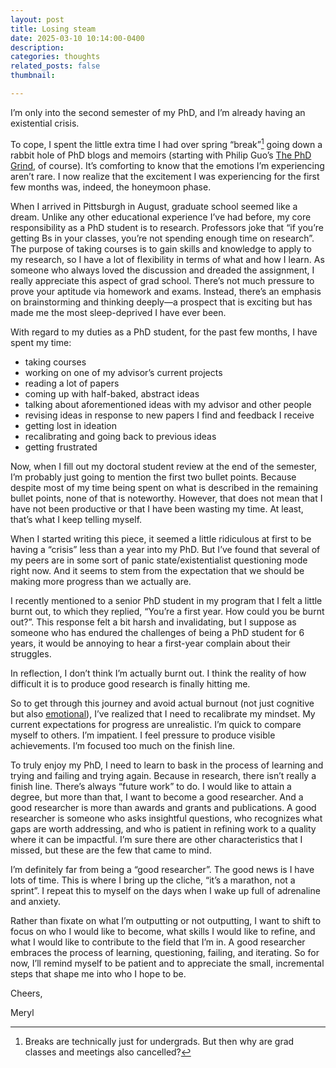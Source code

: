 ```yaml
---
layout: post
title: Losing steam
date: 2025-03-10 10:14:00-0400
description: 
categories: thoughts
related_posts: false
thumbnail: 

---
```


I’m only into the second semester of my PhD, and I’m already having an existential crisis.

To cope, I spent the little extra time I had over spring “break”[^1] going down a rabbit hole of PhD blogs and memoirs (starting with Philip Guo’s [The PhD Grind](http://linyun.info/phd-grinding.pdf), of course). It’s comforting to know that the emotions I’m experiencing aren’t rare. I now realize that the excitement I was experiencing for the first few months was, indeed, the honeymoon phase. 

When I arrived in Pittsburgh in August, graduate school seemed like a dream. Unlike any other educational experience I’ve had before, my core responsibility as a PhD student is to research. Professors joke that “if you’re getting Bs in your classes, you’re not spending enough time on research”. The purpose of taking courses is to gain skills and knowledge to apply to my research, so I have a lot of flexibility in terms of what and how I learn. As someone who always loved the discussion and dreaded the assignment, I really appreciate this aspect of grad school. There’s not much pressure to prove your aptitude via homework and exams. Instead, there’s an emphasis on brainstorming and thinking deeply—a prospect that is exciting but has made me the most sleep-deprived I have ever been. 

With regard to my duties as a PhD student, for the past few months, I have spent my time:
- taking courses
- working on one of my advisor’s current projects
- reading a lot of papers
- coming up with half-baked, abstract ideas
- talking about aforementioned ideas with my advisor and other people
- revising ideas in response to new papers I find and feedback I receive
- getting lost in ideation
- recalibrating and going back to previous ideas
- getting frustrated

Now, when I fill out my doctoral student review at the end of the semester, I’m probably just going to mention the first two bullet points. Because despite most of my time being spent on what is described in the remaining bullet points, none of that is noteworthy. However, that does not mean that I have not been productive or that I have been wasting my time. At least, that’s what I keep telling myself.

When I started writing this piece, it seemed a little ridiculous at first to be having a “crisis” less than a year into my PhD. But I’ve found that several of my peers are in some sort of panic state/existentialist questioning mode right now. And it seems to stem from the expectation that we should be making more progress than we actually are. 

I recently mentioned to a senior PhD student in my program that I felt a little burnt out, to which they replied, “You’re a first year. How could you be burnt out?”. This response felt a bit harsh and invalidating, but I suppose as someone who has endured the challenges of being a PhD student for 6 years, it would be annoying to hear a first-year complain about their struggles. 

In reflection, I don’t think I’m actually burnt out. I think the reality of how difficult it is to produce good research is finally hitting me. 

So to get through this journey and avoid actual burnout (not just cognitive but also [emotional](https://sauvik-das.medium.com/the-emotional-labor-of-your-ph-d-84e24846daff)), I’ve realized that I need to recalibrate my mindset. My current expectations for progress are unrealistic. I’m quick to compare myself to others. I’m impatient. I feel pressure to produce visible achievements. I’m focused too much on the finish line. 

To truly enjoy my PhD, I need to learn to bask in the process of learning and trying and failing and trying again. Because in research, there isn’t really a finish line. There’s always “future work” to do. I would like to attain a degree, but more than that, I want to become a good researcher. And a good researcher is more than awards and grants and publications. A good researcher is someone who asks insightful questions, who recognizes what gaps are worth addressing, and who is patient in refining work to a quality where it can be impactful. I’m sure there are other characteristics that I missed, but these are the few that came to mind.

I’m definitely far from being a “good researcher”. The good news is I have lots of time. This is where I bring up the cliche, “it’s a marathon, not a sprint”. I repeat this to myself on the days when I wake up full of adrenaline and anxiety.

Rather than fixate on what I’m outputting or not outputting, I want to shift to focus on who I would like to become, what skills I would like to refine, and what I would like to contribute to the field that I’m in. A good researcher embraces the process of learning, questioning, failing, and iterating. So for now, I’ll remind myself to be patient and to appreciate the small, incremental steps that shape me into who I hope to be. 

Cheers,

Meryl


[^1]: Breaks are technically just for undergrads. But then why are grad classes and meetings also cancelled?

